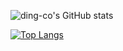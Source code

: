 ![ding-co's GitHub stats](https://github-readme-stats.vercel.app/api?username=ding-co&show_icons=true&theme=monokai)

[![Top Langs](https://github-readme-stats.vercel.app/api/top-langs/?username=ding-co&hide=html,css)](https://github.com/anuraghazra/github-readme-stats)
